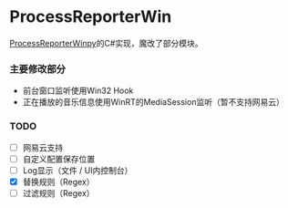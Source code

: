 # ProcessReporterWin

[ProcessReporterWinpy](https://github.com/TNXG/ProcessReporterWinpy)的C#实现，魔改了部分模块。



### 主要修改部分

* 前台窗口监听使用Win32 Hook
* 正在播放的音乐信息使用WinRT的MediaSession监听（暂不支持网易云）



### TODO

- [ ] 网易云支持
- [ ] 自定义配置保存位置
- [ ] Log显示（文件 / UI内控制台）
- [x] 替换规则（Regex）
- [ ] 过滤规则（Regex）
